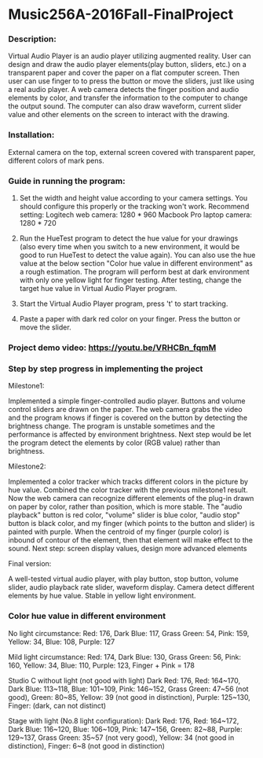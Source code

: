 # Music256A-2016Fall-FinalProject


### Description:

Virtual Audio Player is an audio player utilizing augmented reality. User can design and draw the audio player elements(play button, sliders, etc.) on a transparent paper and cover the paper on a flat computer screen. Then user can use finger to to press the button or move the sliders, just like using a real audio player. A web camera detects the finger position and audio elements by color, and transfer the information to the computer to change the output sound. The computer can also draw waveform, current slider value and other elements on the screen to interact with the drawing. 


### Installation: 

External camera on the top, external screen covered with transparent paper, different colors of mark pens.


### Guide in running the program:

1. Set the width and height value according to your camera settings. You should configure this properly or the tracking won't work.
   Recommend setting:
       Logitech web camera: 1280 * 960
       Macbook Pro laptop camera: 1280 * 720
		
2. Run the HueTest program to detect the hue value for your drawings (also every time when you switch to a new environment, it would be good to run HueTest to detect the value again). You can also use the hue value at the below section "Color hue value in different environment" as a rough estimation. The program will perform best at dark environment with  only one yellow light for finger testing. After testing, change the target hue value in Virtual Audio Player program.

3. Start the Virtual Audio Player program, press 't' to start tracking.

4. Paste a paper with dark red color on your finger. Press the button or move the slider.


### Project demo video: https://youtu.be/VRHCBn_fqmM


### Step by step progress in implementing the project

Milestone1:

Implemented a simple finger-controlled audio player. Buttons and volume control sliders are drawn on the paper. The web camera grabs the video and the program knows if finger is covered on the button by detecting the brightness change. The program is unstable sometimes and the performance is affected by environment brightness.
Next step would be let the program detect the elements by color (RGB value) rather than brightness.

Milestone2:

Implemented a color tracker which tracks different colors in the picture by hue value. Combined the color tracker with the previous milestone1 result. Now the web camera can recognize different elements of the plug-in drawn on paper by color, rather than position, which is more stable. The "audio playback" button is red color, "volume" slider is blue color, "audio stop" button is black color, and my finger (which points to the button and slider) is painted with purple. When the centroid of my finger (purple color) is inbound of contour of the element, then that element will make effect to the sound.
Next step: screen display values, design more advanced elements

Final version: 

A well-tested virtual audio player, with play button, stop button, volume slider, audio playback rate slider, waveform display. Camera detect different elements by hue value. Stable in yellow light environment.


### Color hue value in different environment

No light circumstance:
Red: 176,
Dark Blue: 117,
Grass Green: 54,
Pink: 159,
Yellow: 34,
Blue: 108,
Purple: 127

Mild light circumstance:
Red: 174,
Dark Blue: 130,
Grass Green: 56,
Pink: 160,
Yellow: 34,
Blue: 110,
Purple: 123,
Finger + Pink = 178

Studio C without light (not good with light)
Dark Red: 176,
Red: 164~170,
Dark Blue: 113~118,
Blue: 101~109,
Pink: 146~152,
Grass Green: 47~56 (not good),
Green: 80~85,
Yellow: 39 (not good in distinction),
Purple: 125~130,
Finger: (dark, can not distinct)

Stage with light (No.8 light configuration):
Dark Red: 176,
Red: 164~172,
Dark Blue: 116~120,
Blue: 106~109,
Pink: 147~156,
Green: 82~88,
Purple: 129~137,
Grass Green: 35~57 (not very good),
Yellow: 34 (not good in distinction),
Finger: 6~8 (not good in distinction)